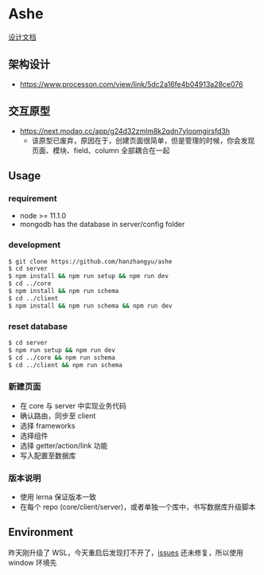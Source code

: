# Ashe

[设计文档](./ABOUT.md)

## 架构设计

-   https://www.processon.com/view/link/5dc2a16fe4b04913a28ce076

## 交互原型

-   https://next.modao.cc/app/g24d32zmlm8k2qdn7yloomgirsfd3h
    -   该原型已废弃，原因在于，创建页面很简单，但是管理的时候，你会发现 页面、模块、field、column 全部耦合在一起

## Usage

### requirement

-   node >= 11.1.0
-   mongodb has the database in server/config folder

### development

```bash
$ git clone https://github.com/hanzhangyu/ashe
$ cd server
$ npm install && npm run setup && npm run dev
$ cd ../core
$ npm install && npm run schema
$ cd ../client
$ npm install && npm run schema && npm run dev
```

### reset database

```bash
$ cd server
$ npm run setup && npm run dev
$ cd ../core && npm run schema
$ cd ../client && npm run schema
```

### 新建页面

-   在 core 与 server 中实现业务代码
-   确认路由，同步至 client
-   选择 frameworks
-   选择组件
-   选择 getter/action/link 功能
-   写入配置至数据库

### 版本说明

-   使用 lerna 保证版本一致
-   在每个 repo (core/client/server)，或者单独一个库中，书写数据库升级脚本

## Environment

昨天刚升级了 WSL，今天重启后发现打不开了，[issues](https://github.com/microsoft/WSL/issues/4177) 还未修复，所以使用 window 环境先
